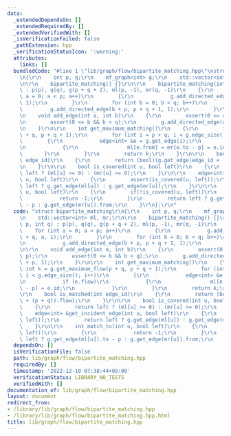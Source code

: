 ```yaml
---
data:
  _extendedDependsOn: []
  _extendedRequiredBy: []
  _extendedVerifiedWith: []
  _isVerificationFailed: false
  _pathExtension: hpp
  _verificationStatusIcon: ':warning:'
  attributes:
    links: []
  bundledCode: "#line 1 \"lib/graph/flow/bipartite_matching.hpp\"\nstruct bipartite_matching\r\
    \n{\r\n    int p, q;\r\n    mf_graph<int> g;\r\n    std::vector<int> ml, mr;\r\
    \n\r\n    bipartite_matching() {}\r\n\r\n    bipartite_matching(int p, int q)\
    \ : p(p), q(q), g(p + q + 2), ml(p, -1), mr(q, -1)\r\n    {\r\n        for (int\
    \ a = 0; a < p; a++)\r\n        {\r\n            g.add_directed_edge(p + q, a,\
    \ 1);\r\n        }\r\n        for (int b = 0; b < q; b++)\r\n        {\r\n   \
    \         g.add_directed_edge(b + p, p + q + 1, 1);\r\n        }\r\n    }\r\n\r\
    \n    void add_edge(int a, int b)\r\n    {\r\n        assert(0 <= a && a < p);\r\
    \n        assert(0 <= b && b < q);\r\n        g.add_directed_edge(a, b + p, 1);\r\
    \n    }\r\n\r\n    int get_maximum_matching()\r\n    {\r\n        int k = g.get_maximum_flow(p\
    \ + q, p + q + 1);\r\n        for (int i = p + q; i < g.edge_size(); i++)\r\n\
    \        {\r\n            edge<int> &e = g.get_edge(i);\r\n            if (e.flow)\r\
    \n            {\r\n                ml[e.from] = mr[e.to - p] = e.id;\r\n     \
    \       }\r\n        }\r\n        return k;\r\n    }\r\n\r\n    bool is_matched(int\
    \ edge_id)\r\n    {\r\n        return (bool)(g.get_edge(edge_id + (p + q)).flow);\r\
    \n    }\r\n\r\n    bool is_covered(int u, bool left)\r\n    {\r\n        return\
    \ left ? (ml[u] >= 0) : (mr[u] >= 0);\r\n    }\r\n\r\n    edge<int> &get_incident_edge(int\
    \ u, bool left)\r\n    {\r\n        assert(is_covered(u, left));\r\n        return\
    \ left ? g.get_edge(ml[u]) : g.get_edge(mr[u]);\r\n    }\r\n\r\n    int match_to(int\
    \ u, bool left)\r\n    {\r\n        if(!is_covered(u, left))\r\n        {\r\n\
    \            return -1;\r\n        }\r\n        return left ? g.get_edge(ml[u]).to\
    \ - p : g.get_edge(mr[u]).from;\r\n    }\r\n};\r\n"
  code: "struct bipartite_matching\r\n{\r\n    int p, q;\r\n    mf_graph<int> g;\r\
    \n    std::vector<int> ml, mr;\r\n\r\n    bipartite_matching() {}\r\n\r\n    bipartite_matching(int\
    \ p, int q) : p(p), q(q), g(p + q + 2), ml(p, -1), mr(q, -1)\r\n    {\r\n    \
    \    for (int a = 0; a < p; a++)\r\n        {\r\n            g.add_directed_edge(p\
    \ + q, a, 1);\r\n        }\r\n        for (int b = 0; b < q; b++)\r\n        {\r\
    \n            g.add_directed_edge(b + p, p + q + 1, 1);\r\n        }\r\n    }\r\
    \n\r\n    void add_edge(int a, int b)\r\n    {\r\n        assert(0 <= a && a <\
    \ p);\r\n        assert(0 <= b && b < q);\r\n        g.add_directed_edge(a, b\
    \ + p, 1);\r\n    }\r\n\r\n    int get_maximum_matching()\r\n    {\r\n       \
    \ int k = g.get_maximum_flow(p + q, p + q + 1);\r\n        for (int i = p + q;\
    \ i < g.edge_size(); i++)\r\n        {\r\n            edge<int> &e = g.get_edge(i);\r\
    \n            if (e.flow)\r\n            {\r\n                ml[e.from] = mr[e.to\
    \ - p] = e.id;\r\n            }\r\n        }\r\n        return k;\r\n    }\r\n\
    \r\n    bool is_matched(int edge_id)\r\n    {\r\n        return (bool)(g.get_edge(edge_id\
    \ + (p + q)).flow);\r\n    }\r\n\r\n    bool is_covered(int u, bool left)\r\n\
    \    {\r\n        return left ? (ml[u] >= 0) : (mr[u] >= 0);\r\n    }\r\n\r\n\
    \    edge<int> &get_incident_edge(int u, bool left)\r\n    {\r\n        assert(is_covered(u,\
    \ left));\r\n        return left ? g.get_edge(ml[u]) : g.get_edge(mr[u]);\r\n\
    \    }\r\n\r\n    int match_to(int u, bool left)\r\n    {\r\n        if(!is_covered(u,\
    \ left))\r\n        {\r\n            return -1;\r\n        }\r\n        return\
    \ left ? g.get_edge(ml[u]).to - p : g.get_edge(mr[u]).from;\r\n    }\r\n};\r\n"
  dependsOn: []
  isVerificationFile: false
  path: lib/graph/flow/bipartite_matching.hpp
  requiredBy: []
  timestamp: '2022-12-10 07:38:44+09:00'
  verificationStatus: LIBRARY_NO_TESTS
  verifiedWith: []
documentation_of: lib/graph/flow/bipartite_matching.hpp
layout: document
redirect_from:
- /library/lib/graph/flow/bipartite_matching.hpp
- /library/lib/graph/flow/bipartite_matching.hpp.html
title: lib/graph/flow/bipartite_matching.hpp
---
```

